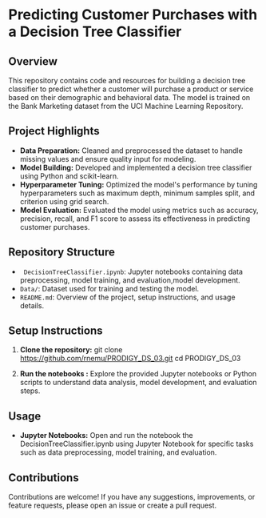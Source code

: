# Predicting Customer Purchases with a Decision Tree Classifier

## Overview
This repository contains code and resources for building a decision tree classifier to predict whether a customer will purchase a product or service based on their demographic and behavioral data. The model is trained on the Bank Marketing dataset from the UCI Machine Learning Repository.

## Project Highlights
- **Data Preparation:** Cleaned and preprocessed the dataset to handle missing values and ensure quality input for modeling.
- **Model Building:** Developed and implemented a decision tree classifier using Python and scikit-learn.
- **Hyperparameter Tuning:** Optimized the model's performance by tuning hyperparameters such as maximum depth, minimum samples split, and criterion using grid search.
- **Model Evaluation:** Evaluated the model using metrics such as accuracy, precision, recall, and F1 score to assess its effectiveness in predicting customer purchases.

## Repository Structure
- ` DecisionTreeClassifier.ipynb`: Jupyter notebooks containing data preprocessing, model training, and evaluation,model development.
- `Data/`: Dataset used for training and testing the model.
- `README.md`: Overview of the project, setup instructions, and usage details.

## Setup Instructions
1. **Clone the repository:**
git clone https://github.com/rnemu/PRODIGY_DS_03.git
cd PRODIGY_DS_03

2. **Run the notebooks :** Explore the provided Jupyter notebooks or Python scripts to understand data analysis, model development, and evaluation steps.

## Usage
- **Jupyter Notebooks:** Open and run the notebook the DecisionTreeClassifier.ipynb using Jupyter Notebook  for specific tasks such as data preprocessing, model training, and evaluation.

## Contributions
Contributions are welcome! If you have any suggestions, improvements, or feature requests, please open an issue or create a pull request.


